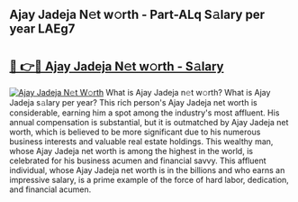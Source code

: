 ## Ajay Jadeja N𝚎t w𝚘rth - Part-ALq S𝚊lary per year LAEg7

# <h2><a href="http://gc0cc79.nevu.top/?p=Ajay+Jadeja">🔗 👉🔴 Ajay Jadeja N𝚎t w𝚘rth - S𝚊lary</a></h2>

[![Ajay Jadeja N𝚎t W𝚘rth](https://i.imgur.com/Oavwk0R.jpeg)](http://gc0cc79.nevu.top/?p=Ajay+Jadeja)
What is Ajay Jadeja n𝚎t w𝚘rth? What is Ajay Jadeja s𝚊lary per year?
This rich person's Ajay Jadeja net worth is considerable, earning him a spot among the industry's most affluent. His annual compensation is substantial, but it is outmatched by Ajay Jadeja net worth, which is believed to be more significant due to his numerous business interests and valuable real estate holdings. This wealthy man, whose Ajay Jadeja net worth is among the highest in the world, is celebrated for his business acumen and financial savvy. This affluent individual, whose Ajay Jadeja net worth is in the billions and who earns an impressive salary, is a prime example of the force of hard labor, dedication, and financial acumen.
